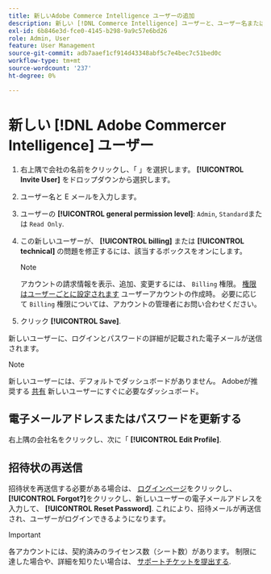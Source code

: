 ```yaml
---
title: 新しいAdobe Commerce Intelligence ユーザーの追加
description: 新しい [!DNL Commerce Intelligence] ユーザーと、ユーザー名またはパスワードの更新方法を説明します。
exl-id: 6b846e3d-fce0-4145-b298-9a9c57e6bd26
role: Admin, User
feature: User Management
source-git-commit: adb7aaef1cf914d43348abf5c7e4bec7c51bed0c
workflow-type: tm+mt
source-wordcount: '237'
ht-degree: 0%

---
```


# 新しい [!DNL Adobe Commercer Intelligence] ユーザー

1. 右上隅で会社の名前をクリックし、「 」を選択します。 **[!UICONTROL Invite User]** をドロップダウンから選択します。
1. ユーザー名と E メールを入力します。
1. ユーザーの **[!UICONTROL general permission level]**: `Admin`, `Standard`または `Read Only`.
1. この新しいユーザーが、 **[!UICONTROL billing]** または **[!UICONTROL technical]** の問題を修正するには、該当するボックスをオンにします。

   >[!NOTE]
   >
   >アカウントの請求情報を表示、追加、変更するには、 `Billing` 権限。 [権限はユーザーごとに設定されます](../../administrator/user-management/user-management.md) ユーザーアカウントの作成時。 必要に応じて `Billing` 権限については、アカウントの管理者にお問い合わせください。

1. クリック **[!UICONTROL Save]**.

新しいユーザーに、ログインとパスワードの詳細が記載された電子メールが送信されます。

>[!NOTE]
>
>新しいユーザーには、デフォルトでダッシュボードがありません。 Adobeが推奨する [共有](../../data-user/dashboards/share-dashboard-with-users.md) 新しいユーザーにすぐに必要なダッシュボード。

## 電子メールアドレスまたはパスワードを更新する

右上隅の会社名をクリックし、次に「 **[!UICONTROL Edit Profile]**.

## 招待状の再送信

招待状を再送信する必要がある場合は、 [ログインページ](https://dashboard.rjmetrics.com/v2/session/create)をクリックし、 **[!UICONTROL Forgot?]**&#x200B;をクリックし、新しいユーザーの電子メールアドレスを入力して、 **[!UICONTROL Reset Password]**. これにより、招待メールが再送信され、ユーザーがログインできるようになります。

>[!IMPORTANT]
>
>各アカウントには、契約済みのライセンス数（シート数）があります。 制限に達した場合や、詳細を知りたい場合は、 [サポートチケットを提出する](https://experienceleague.adobe.com/docs/commerce-knowledge-base/kb/troubleshooting/miscellaneous/mbi-service-policies.html).
